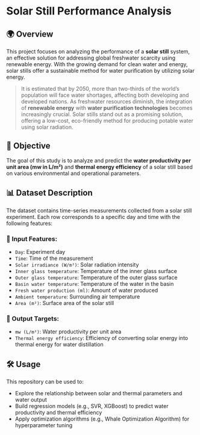 # Solar Still Performance Analysis

## 🌍 Overview

This project focuses on analyzing the performance of a **solar still** system, an effective solution for addressing global freshwater scarcity using renewable energy. With the growing demand for clean water and energy, solar stills offer a sustainable method for water purification by utilizing solar energy.

> It is estimated that by 2050, more than two-thirds of the world’s population will face water shortages, affecting both developing and developed nations. As freshwater resources diminish, the integration of **renewable energy** with **water purification technologies** becomes increasingly crucial. Solar stills stand out as a promising solution, offering a low-cost, eco-friendly method for producing potable water using solar radiation.

## 🎯 Objective

The goal of this study is to analyze and predict the **water productivity per unit area (mw in L/m²)** and **thermal energy efficiency** of a solar still based on various environmental and operational parameters.

## 📊 Dataset Description

The dataset contains time-series measurements collected from a solar still experiment. Each row corresponds to a specific day and time with the following features:

### 🔢 Input Features:
- `Day`: Experiment day
- `Time`: Time of the measurement
- `Solar irradiance (W/m²)`: Solar radiation intensity
- `Inner glass temperature`: Temperature of the inner glass surface
- `Outer glass temperature`: Temperature of the outer glass surface
- `Basin water temperature`: Temperature of the water in the basin
- `Fresh water production (ml)`: Amount of water produced
- `Ambient temperature`: Surrounding air temperature
- `Area (m²)`: Surface area of the solar still

### 🎯 Output Targets:
- `mw (L/m²)`: Water productivity per unit area
- `Thermal energy efficiency`: Efficiency of converting solar energy into thermal energy for water distillation

## 🛠️ Usage

This repository can be used to:
- Explore the relationship between solar and thermal parameters and water output
- Build regression models (e.g., SVR, XGBoost) to predict water productivity and thermal efficiency
- Apply optimization algorithms (e.g., Whale Optimization Algorithm) for hyperparameter tuning
